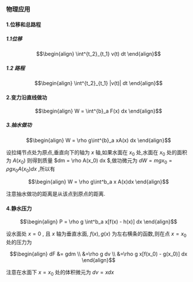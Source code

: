### 物理应用
#### 1.位移和总路程
##### 1.1位移

$$\begin{align}
    \int^{t_2}_{t_1} v(t) dt
\end{align}$$

##### 1.2 路程

$$\begin{align}
    \int^{t_2}_{t_1} |v(t)| dt
\end{align}$$

#### 2.变力沿直线做功

$$\begin{align}
    W = \int^{b}_a F(x) dx
\end{align}$$

##### 3.抽水做功

$$\begin{align}
    W = \rho g\int^{b}_a xA(x) dx
\end{align}$$

设拉绳节点处为原点,垂直向下的轴为 $x$ 轴,如果水面在 $x_0$ 处,水面在 $x_0$ 处的面积为 $A(x_0)$ 则得到质量 $dm = \rho A(x_0) dx $,做功微元为 $dW = mgx_0 =  \rho g x_0 A(x_0)dx$ ,所以有

$$\begin{align}
    W = \rho g\int^b_a  x A(x)dx
\end{align}$$

注意抽水做功的距离是从该点到原点的距离.
#### 4.静水压力

$$\begin{align}
    P = \rho g \int^b_a x[f(x) - h(x)] dx
\end{align}$$

设水面处 $x = 0$ , 且 $x$ 轴为垂直水面, $f(x),g(x)$ 为左右横条的函数,则在点 $x = x_0$ 处的压力为

$$\begin{align}
    dF &= gdm  \\
    &=\rho g dv \\
    &=\rho g x[f(x_0) - g(x_0)] dx 
\end{align}$$

注意在水面下 $x = x_0$ 处的体积微元为 $dv = xdx$